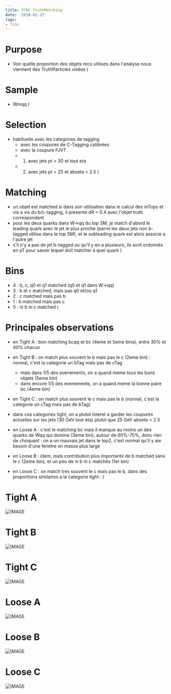 ```yaml
---
title: FCNC TruthMatching
date: '2018-02-27'
tags:
- fcnc
---
```

# Purpose

* Voir quelle proportion des objets reco utilises dans l'analyse nous viennent des TruthParticles visées
)
# Sample

* Wmqq
)
# Selection

* habituelle avec les categories de tagging
  * avec les coupures de C-Tagging calibrées
  * avec la coupure FJVT
  * 1) avec jets pt > 30 et tout eta 
  * 2) avec jets pt > 25 et abseta < 2.5
)
# Matching

* un objet est matched si dans son utilisation dans le calcul des mTops et vis a vis du b/c-tagging, il presente dR < 0.4 avec l'objet truth correspondant
* pour les deux quarks dans W->qq du top SM, je match d'abord le leading quark avec le jet le plus proche (parmi les deux jets non b-tagged utilise dans le top SM), et le subleading quark est alors associe a l'autre jet
* s'il n'y a pas de jet b-tagged ou qu'il y en a plusieurs, ils sont ordonnés en pT pour savoir lequel doit matcher à quel quark
)
# Bins

* 4 : b, c, q0 et q1 matched (q0 et q1 dans W->qq)
* 3 : b et c matched, mais pas q0 et/ou q1
* 2 : c matched mais pas b
* 1 : b matched mais pas c
* 0 : ni b ni c matched
)
# Principales observations

* en Tight A : bon matching bcqq et bc (4eme et 5eme bins), entre 30% et 40% chacun
* en Tight B : on match plus souvent le b mais pas le c (2eme bin) : normal, c'est la categorie un bTag mais pas de cTag
  * mais dans 1/5 des evenements, on a quand meme tous les bons objets (5eme bin)
  * dans encore 1/5 des evenements, on a quand meme la bonne paire bc (4eme bin)
* en Tight C : on match plus souvent le c mais pas le b (normal, c'est la categorie un cTag mais pas de bTag)

* dans ces categories tight, on a plutot interet a garder les coupures actuelles sur les jets (30 GeV tout eta) plutot que 25 GeV abseta < 2.5

* en Loose A : c'est le matching bc mais il manque au moins un des quarks de Wqq qui domine (3eme bin), autour de 60%-70%, donc rien de choquant : on a un mauvais jet dans le top2, c'est normal qu'il y aie besoin d'une fenetre en masse plus large
* en Loose B : idem, mais contribution plus importante de b matched sans le c (2eme bin), et un peu de ni b ni c matchés (1er bin)
* en Loose C : on match tres souvent le c mais pas le b, dans des proportions similaires a la categorie tight :
)
# Tight A

![IMAGE](/images/q/71D52E9B93C88B487B4E16C74E3F205C.jpg)
# Tight B

![IMAGE](/images/q/7C0605F7491CCDFF6D06DD85D49CCD4E.jpg)
# Tight C

![IMAGE](/images/q/0218856917E265983A4E56E83A60DCA1.jpg)
# Loose A

![IMAGE](/images/q/BA627220AE2634E1AE2EF3753884B613.jpg)
# Loose B

![IMAGE](/images/q/7C7CC1A741FD9E90C875E45DA6569291.jpg)
# Loose C

![IMAGE](/images/q/E5630FE54118508908B2795546F25637.jpg)
